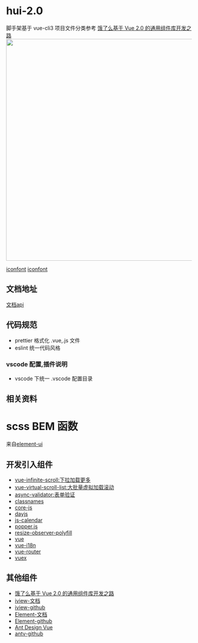 # hui-2.0
脚手架基于 vue-cli3
项目文件分类参考 [饿了么基于 Vue 2.0 的通用组件库开发之路][ele-i]
<img src="https://lc-api-gold-cdn.xitu.io/e34b589459b2a0572616?imageslim" width="600">

[iconfont](https://www.iconfont.cn/api/project/download.zip?spm=a313x.7781069.1998910419.d7543c303&pid=891510&ctoken=JZVBTe1fwGIkg-e1dY18Xe5o)
[iconfont](https://www.iconfont.cn/api/project/download.zip?spm=a313x.7781069.1998910419.d7543c303&pid=1773588&ctoken=rmIYFGOt_-SACiuwAeqvMUN6)

## 文档地址

[文档api](https://diaodiaoxxi.github.io/website/blog/component/api/tree.html)

## 代码规范
- prettier 格式化 .vue,.js 文件
- eslint 统一代码风格

### vscode 配置,插件说明
- vscode 下统一 .vscode 配置目录


## 相关资料

# scss BEM 函数 
来自[element-ui](https://zhuanlan.zhihu.com/p/28650879)

## 开发引入组件

- [vue-infinite-scroll:下拉加载更多](https://github.com/ElemeFE/vue-infinite-scroll)
- [vue-virtual-scroll-list:大批量虚拟加载滚动](https://github.com/tangbc/vue-virtual-scroll-list) 
- [async-validator:表单验证]()
- [classnames](https://github.com/JedWatson/classnames)
- [core-js]()
- [dayjs]()
- [js-calendar]()
- [popper.js]()
- [resize-observer-polyfill]()
- [vue]()
- [vue-i18n]()
- [vue-router]()
- [vuex]()


## 其他组件

- [饿了么基于 Vue 2.0 的通用组件库开发之路][ele-i]
- [iview-文档](https://www.iviewui.com/components/select#BQJH)
- [iview-github](https://github.com/view-design/ViewUI)
- [Element-文档](https://element.eleme.io/#/zh-CN)
- [Element-github](https://github.com/ElemeFE/element)
- [Ant Design Vue](https://antdv.com/)
- [antv-github](https://github.com/vueComponent/ant-design-vue)

[ele-i]:https://juejin.im/entry/583499bb61ff4b006ba95028
